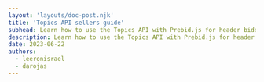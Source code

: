 ```yaml
---
layout: 'layouts/doc-post.njk'
title: 'Topics API sellers guide'
subhead: Learn how to use the Topics API with Prebid.js for header bidding.
description: Learn how to use the Topics API with Prebid.js for header bidding.
date: 2023-06-22
authors:
  - leeronisrael
  - darojas
---
```


